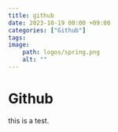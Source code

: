 ```yaml
---
title: github
date: 2023-10-19 00:00 +09:00
categories: ["Github"]
tags: 
image:
    path: logos/spring.png
    alt: ""
---
```


# Github

this is a test.